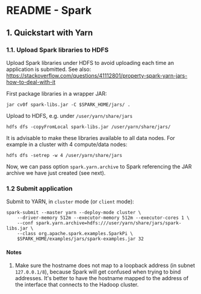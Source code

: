 # README - Spark

## 1. Quickstart with Yarn

### 1.1. Upload Spark libraries to HDFS

Upload Spark libraries under HDFS to avoid uploading each time an application is submitted. 
See also: https://stackoverflow.com/questions/41112801/property-spark-yarn-jars-how-to-deal-with-it

First package libraries in a wrapper JAR:

    jar cv0f spark-libs.jar -C $SPARK_HOME/jars/ .

Upload to HDFS, e.g. under `/user/yarn/share/jars`

    hdfs dfs -copyFromLocal spark-libs.jar /user/yarn/share/jars/

It is advisable to make these libraries available to all data nodes. For example in a cluster with 4 compute/data nodes:

    hdfs dfs -setrep -w 4 /user/yarn/share/jars

Now, we can pass option `spark.yarn.archive` to Spark referencing the JAR archive we have just created (see next). 

### 1.2 Submit application

Submit to YARN, in `cluster` mode (or `client` mode):

    spark-submit --master yarn --deploy-mode cluster \
        --driver-memory 512m --executor-memory 512m --executor-cores 1 \
        --conf spark.yarn.archive=hdfs:///user/yarn/share/jars/spark-libs.jar \
        --class org.apache.spark.examples.SparkPi \
        $SPARK_HOME/examples/jars/spark-examples.jar 32


#### Notes

 1. Make sure the hostname does not map to a loopback address (in subnet `127.0.0.1/8`), because Spark
 will get confused when trying to bind addresses. It's better to have the hostname mapped to the address
 of the interface that connects to the Hadoop cluster.

